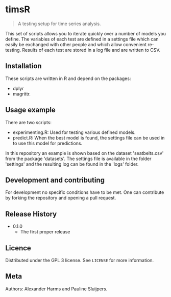 # timsR
> A testing setup for time series analysis.

This set of scripts allows you to iterate quickly over a number of models you
define. The variables of each test are defined in a settings file which can
easily be exchanged with other people and which allow convenient re-testing.
Results of each test are stored in a log file and are written to CSV.

## Installation

These scripts are written in R and depend on the packages:
* dplyr
* magrittr.

## Usage example

There are two scripts: 
* experimenting.R: Used for testing various defined models.
* predict.R: When the best model is found, the settings file can be used in to
  use this model for predictions.

In this repository an example is shown based on the dataset 'seatbelts.csv' from
the package 'datasets'. The settings file is available in the folder 'settings'
and the resulting log can be found in the 'logs' folder.


## Development and contributing

For development no specific conditions have to be met. One can contribute by
forking the repository and opening a pull request.

## Release History

* 0.1.0
    * The first proper release

## Licence

Distributed under the GPL 3 license. See ``LICENSE`` for more information.

## Meta
Authors: Alexander Harms and Pauline Sluijpers.

